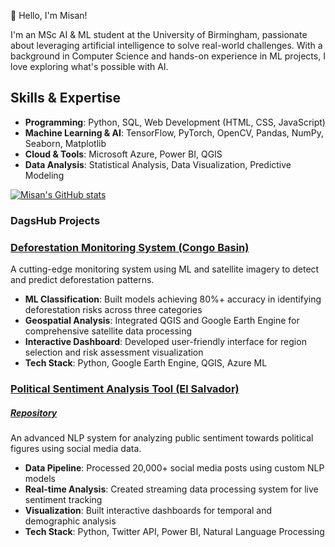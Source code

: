 👋 Hello, I'm Misan!

I'm an MSc AI & ML student at the University of Birmingham, passionate about leveraging artificial intelligence to solve real-world challenges. With a background in Computer Science and hands-on experience in ML projects, I love exploring what's possible with AI.

## Skills & Expertise

- **Programming**: Python, SQL, Web Development (HTML, CSS, JavaScript)
- **Machine Learning & AI**: TensorFlow, PyTorch, OpenCV, Pandas, NumPy, Seaborn, Matplotlib
- **Cloud & Tools**: Microsoft Azure, Power BI, QGIS
- **Data Analysis**: Statistical Analysis, Data Visualization, Predictive Modeling

[![Misan's GitHub stats](https://github-readme-stats.vercel.app/api?username=Meggison)](https://github.com/Meggison/github-readme-stats)

### DagsHub Projects

### [Deforestation Monitoring System (Congo Basin)](https://dagshub.com/Omdena/ProjectCanopy2)
A cutting-edge monitoring system using ML and satellite imagery to detect and predict deforestation patterns.
- **ML Classification**: Built models achieving 80%+ accuracy in identifying deforestation risks across three categories
- **Geospatial Analysis**: Integrated QGIS and Google Earth Engine for comprehensive satellite data processing
- **Interactive Dashboard**: Developed user-friendly interface for region selection and risk assessment visualization
- **Tech Stack**: Python, Google Earth Engine, QGIS, Azure ML

### [Political Sentiment Analysis Tool (El Salvador)](https://irex-el-salvador-sentiment-tool.streamlit.app)
##### [Repository](https://dagshub.com/Omdena/IREX-El-Salvador-Sentiment)
An advanced NLP system for analyzing public sentiment towards political figures using social media data.
- **Data Pipeline**: Processed 20,000+ social media posts using custom NLP models
- **Real-time Analysis**: Created streaming data processing system for live sentiment tracking
- **Visualization**: Built interactive dashboards for temporal and demographic analysis
- **Tech Stack**: Python, Twitter API, Power BI, Natural Language Processing
